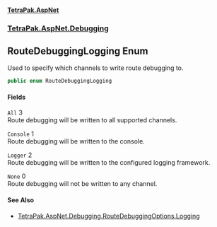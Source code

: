 #### [TetraPak.AspNet](index.md 'index')
### [TetraPak.AspNet.Debugging](TetraPak_AspNet_Debugging.md 'TetraPak.AspNet.Debugging')
## RouteDebuggingLogging Enum
Used to specify which channels to write route debugging to.  
```csharp
public enum RouteDebuggingLogging

```
#### Fields
<a name='TetraPak_AspNet_Debugging_RouteDebuggingLogging_All'></a>
`All` 3  
Route debugging will be written to all supported channels.  
  
<a name='TetraPak_AspNet_Debugging_RouteDebuggingLogging_Console'></a>
`Console` 1  
Route debugging will be written to the console.  
  
<a name='TetraPak_AspNet_Debugging_RouteDebuggingLogging_Logger'></a>
`Logger` 2  
Route debugging will be written to the configured logging framework.  
  
<a name='TetraPak_AspNet_Debugging_RouteDebuggingLogging_None'></a>
`None` 0  
Route debugging will not be written to any channel.  
  
#### See Also
- [TetraPak.AspNet.Debugging.RouteDebuggingOptions.Logging](https://docs.microsoft.com/en-us/dotnet/api/TetraPak.AspNet.Debugging.RouteDebuggingOptions.Logging 'TetraPak.AspNet.Debugging.RouteDebuggingOptions.Logging')
